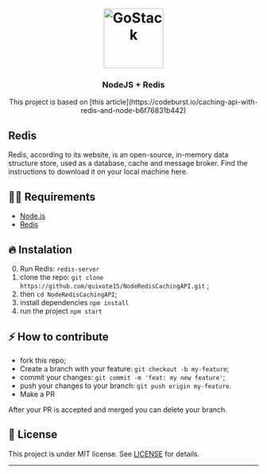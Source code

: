 
<h1 align="center">
  <img alt="GoStack" src="https://rocketseat-cdn.s3-sa-east-1.amazonaws.com/masterclass.png" width="120px" />
</h1>

<h3 align="center">
   NodeJS + Redis
</h3>


<p align="center">This project is based on [this article](https://codeburst.io/caching-api-with-redis-and-node-b6f76831b442) </p>


## Redis

Redis, according to its website, is an open-source, in-memory data structure store, used as a database, cache and message broker. Find the instructions to download it on your local machine here.


## ✋🏻 Requirements

- [Node.js](https://nodejs.org/en/)
- [Redis](https://redis.io)


## 🔥 Instalation

0. Run Redis: `redis-server`
1. clone the repo:  `git clone https://github.com/quixote15/NodeRedisCachingAPI.git` ;
2. then `cd NodeRedisCachingAPI`;
3. install dependencies `npm install` 
4. run the project `npm start` 


## ⚡️ How to contribute

- fork this repo;
- Create a branch with your feature: `git checkout -b my-feature`;
- commit your changes: `git commit -m 'feat: my new feature'`;
- push your changes to your branch: `git push origin my-feature`.
- Make a PR

After your PR is accepted and merged you can delete your branch.

## 📝 License

This project is under MIT license. See [LICENSE](LICENSE.md) for details.

---

